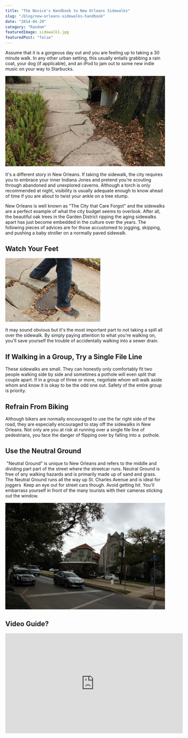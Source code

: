 ```yaml
---
title: "The Novice's Handbook to New Orleans Sidewalks"
slug: "/blog/new-orleans-sidewalks-handbook"
date: "2014-04-29"
category: "Random"
featuredImage: sidewalk1.jpg
featuredPost: "false"
---
```


Assume that it is a gorgeous day out and you are feeling up to taking a 30 minute walk. In any other urban setting, this usually entails grabbing a rain coat, your dog (if applicable), and an iPod to jam out to some new indie music on your way to Starbucks.

![A sidewalk](./sidewalk1.jpg)

It's a different story in New Orleans. If taking the sidewalk, the city requires you to embrace your inner Indiana Jones and pretend you're scouting through abandoned and unexplored caverns. Although a torch is only recommended at night, visibility is usually adequate enough to know ahead of time if you are about to twist your ankle on a tree stump.

New Orleans is well known as "The City that Care Forgot" and the sidewalks are a perfect example of what the city budget seems to overlook. After all, the beautiful oak trees in the Garden District ripping the aging sidewalks apart has just become embedded in the culture over the years. The following pieces of advices are for those accustomed to jogging, skipping, and pushing a baby stroller on a normally paved sidewalk.

<h2>Watch Your Feet</h2>

![Seriously, watch your feet](./sidewalks2.webp)

It may sound obvious but it's the most important part to not taking a spill all over the sidewalk. By simply paying attention to what you're walking on, you'll save yourself the trouble of accidentally walking into a sewer drain.

<h2>If Walking in a Group, Try a Single File Line</h2>

These sidewalks are small. They can honestly only comfortably fit two people walking side by side and sometimes a pothole will even split that couple apart. If in a group of three or more, negotiate whom will walk aside whom and know it is okay to be the odd one out. Safety of the entire group is priority.

<h2>Refrain From Biking</h2>

Although bikers are normally encouraged to use the far right side of the road, they are especially encouraged to stay off the sidewalks in New Orleans. Not only are you at risk at running over a single file line of pedestrians, you face the danger of flipping over by falling into a &nbsp;pothole.

<h2>Use the Neutral Ground</h2>

<p style="text-align:left;">&nbsp;"Neutral Ground" is unique to New Orleans and refers to the middle and dividing part part of the street where the streetcar runs. Neutral Ground is free of any walking hazards and is primarily made up of sand and grass. The Neutral Ground runs all the way up St. Charles Avenue and is ideal for joggers &nbsp;Keep an eye out for street cars though. Avoid getting hit. You'll embarrass yourself in front of the many tourists with their cameras sticking out the window.

!["Neutral Ground" along St. Charles Avenue](./streetcar.webp)

<h2>Video Guide?</h2>

<div class="youtube-player">
    <iframe width="560" height="315" src="https://www.youtube.com/embed/btdLqf5YsfA" title="YouTube video player" frameborder="0" allow="accelerometer; autoplay; clipboard-write; encrypted-media; gyroscope; picture-in-picture" allowfullscreen></iframe>
</div>
